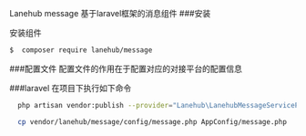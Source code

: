 Lanehub message
基于laravel框架的消息组件
###安装

安装组件
```bash
$  composer require lanehub/message
```
###配置文件
配置文件的作用在于配置对应的对接平台的配置信息

###laravel
在项目下执行如下命令
```bash
  php artisan vendor:publish --provider="Lanehub\LanehubMessageServiceProvider"

  cp vendor/lanehub/message/config/message.php AppConfig/message.php
```
